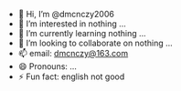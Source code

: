 - 👋 Hi, I’m @dmcnczy2006
- 👀 I’m interested in nothing ...
- 🌱 I’m currently learning nothing ...
- 💞️ I’m looking to collaborate on nothing ...
- 📫 email: dmcnczy@163.com
- 😄 Pronouns: ...
- ⚡ Fun fact: english not good

<!---
dmcnczy2006/dmcnczy2006 is a ✨ special ✨ repository because its `README.md` (this file) appears on your GitHub profile.
You can click the Preview link to take a look at your changes.
--->
